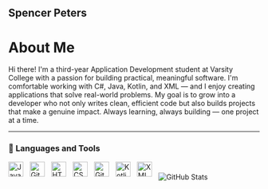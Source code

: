 ## Spencer Peters


# About Me

 Hi there! I'm a third-year Application Development student at Varsity College with a passion for building practical, meaningful software. I'm comfortable working with C#, Java, Kotlin, and XML — and I enjoy creating applications that solve real-world problems. My goal is to grow into a developer who not only writes clean, efficient code but also builds projects that make a genuine impact. Always learning, always building — one project at a time.
 
---

### 🧰 Languages and Tools

 <img align="left" alt="Java" width="30px" style="padding-right:10px;" src="https://cdn.jsdelivr.net/gh/devicons/devicon/icons/java/java-original.svg"/>
 <img align="left" alt="Git" width="30px" style="padding-right:10px;" src="https://cdn.jsdelivr.net/gh/devicons/devicon/icons/git/git-original.svg" />
 <img align="left" alt="HTML" width="30px" style="padding-right:10px;" src="https://cdn.jsdelivr.net/gh/devicons/devicon/icons/html5/html5-plain.svg" />
 <img align="left" alt="CSS" width="30px" style="padding-right:10px;" src="https://cdn.jsdelivr.net/gh/devicons/devicon/icons/css3/css3-plain.svg" />
 <img align="left" alt="GitHub" width="30px" style="padding-right:10px;" src="https://cdn.jsdelivr.net/gh/devicons/devicon/icons/github/github-original.svg" />
 <img align="left" alt="Kotlin" width="30px" style="padding-right:10px;" src="https://cdn.jsdelivr.net/gh/devicons/devicon@latest/icons/kotlin/kotlin-original.svg" />
 <img align="left" alt="XML" width="30px" style="padding-right:10px;" src="https://cdn.jsdelivr.net/gh/devicons/devicon@latest/icons/xml/xml-original.svg"/>

 #

 
 ![GitHub Stats](https://github-readme-stats.vercel.app/api?username=Spencer-C-Peters&show_icons=true)

